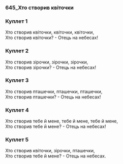 ### 645_Хто створив квіточки
### Куплет 1
Хто створив квіточки, квіточки, квіточки, <br/>Хто створив квіточки? - Отець на небесах!
### Куплет 2
Хто створив зірочки, зірочки, зірочки, <br/>Хто створив зірочки? - Отець на небесах!
### Куплет 3
Хто створив пташечки, пташечки, пташечки, <br/>Хто створив пташечки? - Отець на небесах!
### Куплет 4
Хто створив тебе й мене, тебе й мене, тебе й мене, <br/>Хто створив тебе й мене? - Отець на небесах!
### Куплет 5
Хто створив квіточки, зірочки, пташечки, <br/>Хто створив тебе й мене? - Отець на небесах.
